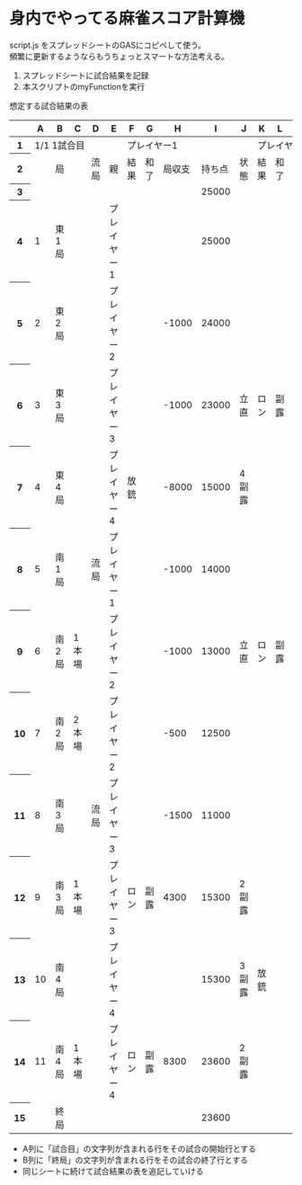 # 身内でやってる麻雀スコア計算機

script.js をスプレッドシートのGASにコピペして使う。  
頻繁に更新するようならもうちょっとスマートな方法考える。  

1. スプレッドシートに試合結果を記録
2. 本スクリプトのmyFunctionを実行

想定する試合結果の表

<table class="waffle" cellspacing="0" cellpadding="0"><thead><tr><th class="row-header freezebar-origin-ltr"></th><th id="845849110C0" style="width:100px;" class="column-headers-background">A</th><th id="845849110C1" style="width:100px;" class="column-headers-background">B</th><th id="845849110C2" style="width:100px;" class="column-headers-background">C</th><th id="845849110C3" style="width:100px;" class="column-headers-background">D</th><th id="845849110C4" style="width:100px;" class="column-headers-background">E</th><th id="845849110C5" style="width:100px;" class="column-headers-background">F</th><th id="845849110C6" style="width:100px;" class="column-headers-background">G</th><th id="845849110C7" style="width:100px;" class="column-headers-background">H</th><th id="845849110C8" style="width:100px;" class="column-headers-background">I</th><th id="845849110C9" style="width:100px;" class="column-headers-background">J</th><th id="845849110C10" style="width:100px;" class="column-headers-background">K</th><th id="845849110C11" style="width:100px;" class="column-headers-background">L</th><th id="845849110C12" style="width:100px;" class="column-headers-background">M</th><th id="845849110C13" style="width:100px;" class="column-headers-background">N</th><th id="845849110C14" style="width:100px;" class="column-headers-background">O</th><th id="845849110C15" style="width:100px;" class="column-headers-background">P</th><th id="845849110C16" style="width:100px;" class="column-headers-background">Q</th><th id="845849110C17" style="width:100px;" class="column-headers-background">R</th><th id="845849110C18" style="width:100px;" class="column-headers-background">S</th><th id="845849110C19" style="width:100px;" class="column-headers-background">T</th><th id="845849110C20" style="width:100px;" class="column-headers-background">U</th><th id="845849110C21" style="width:100px;" class="column-headers-background">V</th><th id="845849110C22" style="width:100px;" class="column-headers-background">W</th><th id="845849110C23" style="width:100px;" class="column-headers-background">X</th><th id="845849110C24" style="width:100px;" class="column-headers-background">Y</th></tr></thead><tbody><tr style="height: 20px"><th id="845849110R0" style="height: 20px;" class="row-headers-background"><div class="row-header-wrapper" style="line-height: 20px">1</div></th><td class="s0" dir="ltr" colspan="5">1/1 1試合目</td><td class="s1" dir="ltr" colspan="5"> プレイヤー1</td><td class="s1" dir="ltr" colspan="5"> プレイヤー2</td><td class="s1" dir="ltr" colspan="5"> プレイヤー3</td><td class="s1" dir="ltr" colspan="5"> プレイヤー4</td></tr><tr style="height: 20px"><th id="845849110R1" style="height: 20px;" class="row-headers-background"><div class="row-header-wrapper" style="line-height: 20px">2</div></th><td class="s2" dir="ltr"></td><td class="s3" dir="ltr" colspan="2">局</td><td class="s3" dir="ltr">流局</td><td class="s3" dir="ltr">親</td><td class="s4" dir="ltr">結果</td><td class="s4" dir="ltr">和了</td><td class="s4" dir="ltr">局収支</td><td class="s4" dir="ltr">持ち点</td><td class="s3" dir="ltr">状態</td><td class="s4" dir="ltr">結果</td><td class="s4" dir="ltr">和了</td><td class="s4" dir="ltr">局収支</td><td class="s4" dir="ltr">持ち点</td><td class="s3" dir="ltr">状態</td><td class="s4" dir="ltr">結果</td><td class="s4" dir="ltr">和了</td><td class="s4" dir="ltr">局収支</td><td class="s4" dir="ltr">持ち点</td><td class="s3" dir="ltr">状態</td><td class="s4" dir="ltr">結果</td><td class="s4" dir="ltr">和了</td><td class="s4" dir="ltr">局収支</td><td class="s4" dir="ltr">持ち点</td><td class="s3" dir="ltr">状態</td></tr><tr style="height: 20px"><th id="845849110R2" style="height: 20px;" class="row-headers-background"><div class="row-header-wrapper" style="line-height: 20px">3</div></th><td class="s5" dir="ltr"></td><td class="s6" dir="ltr" colspan="2"></td><td class="s6" dir="ltr"></td><td class="s6" dir="ltr"></td><td class="s7" dir="ltr"></td><td class="s7" dir="ltr"></td><td class="s7" dir="ltr"></td><td class="s5" dir="ltr">25000</td><td class="s6" dir="ltr"></td><td class="s7" dir="ltr"></td><td class="s7" dir="ltr"></td><td class="s7" dir="ltr"></td><td class="s5" dir="ltr">25000</td><td class="s6" dir="ltr"></td><td class="s7" dir="ltr"></td><td class="s7" dir="ltr"></td><td class="s7" dir="ltr"></td><td class="s5" dir="ltr">25000</td><td class="s6" dir="ltr"></td><td class="s7" dir="ltr"></td><td class="s7" dir="ltr"></td><td class="s7" dir="ltr"></td><td class="s5" dir="ltr">25000</td><td class="s6" dir="ltr"></td></tr><tr style="height: 20px"><th id="845849110R3" style="height: 20px;" class="row-headers-background"><div class="row-header-wrapper" style="line-height: 20px">4</div></th><td class="s8" dir="ltr">1</td><td class="s9" dir="ltr">東1局</td><td class="s1"></td><td class="s1" dir="ltr"></td><td class="s1" dir="ltr"> プレイヤー1</td><td class="s10"></td><td class="s10"></td><td class="s11"></td><td class="s8" dir="ltr">25000</td><td class="s1"></td><td class="s10"></td><td class="s10"></td><td class="s11"></td><td class="s8" dir="ltr">25000</td><td class="s1" dir="ltr">3副露</td><td class="s10" dir="ltr">放銃</td><td class="s10"></td><td class="s8" dir="ltr">-1300</td><td class="s8" dir="ltr">23700</td><td class="s1" dir="ltr">3副露</td><td class="s10" dir="ltr">ロン</td><td class="s10" dir="ltr">立直</td><td class="s8" dir="ltr">2300</td><td class="s8" dir="ltr">26300</td><td class="s1" dir="ltr">立直</td></tr><tr style="height: 20px"><th id="845849110R4" style="height: 20px;" class="row-headers-background"><div class="row-header-wrapper" style="line-height: 20px">5</div></th><td class="s8" dir="ltr">2</td><td class="s9" dir="ltr">東2局</td><td class="s1"></td><td class="s1" dir="ltr"></td><td class="s1" dir="ltr"> プレイヤー2</td><td class="s10"></td><td class="s10"></td><td class="s8" dir="ltr">-1000</td><td class="s8" dir="ltr">24000</td><td class="s1"></td><td class="s10"></td><td class="s10"></td><td class="s8" dir="ltr">-2000</td><td class="s8" dir="ltr">23000</td><td class="s1"></td><td class="s10" dir="ltr">ツモ</td><td class="s10" dir="ltr">立直</td><td class="s8" dir="ltr">4000</td><td class="s8" dir="ltr">27700</td><td class="s1" dir="ltr">立直</td><td class="s10"></td><td class="s10"></td><td class="s8" dir="ltr">-1000</td><td class="s8" dir="ltr">25300</td><td class="s1"></td></tr><tr style="height: 20px"><th id="845849110R5" style="height: 20px;" class="row-headers-background"><div class="row-header-wrapper" style="line-height: 20px">6</div></th><td class="s8" dir="ltr">3</td><td class="s9" dir="ltr">東3局</td><td class="s1"></td><td class="s1" dir="ltr"></td><td class="s1" dir="ltr"> プレイヤー3</td><td class="s10"></td><td class="s10"></td><td class="s8" dir="ltr">-1000</td><td class="s8" dir="ltr">23000</td><td class="s1" dir="ltr">立直</td><td class="s10" dir="ltr">ロン</td><td class="s10" dir="ltr">副露</td><td class="s8" dir="ltr">2600</td><td class="s8" dir="ltr">26600</td><td class="s1" dir="ltr">1副露</td><td class="s10" dir="ltr">放銃</td><td class="s10"></td><td class="s8" dir="ltr">-2600</td><td class="s8" dir="ltr">25100</td><td class="s1" dir="ltr">1副露</td><td class="s10"></td><td class="s10"></td><td class="s11"></td><td class="s8" dir="ltr">25300</td><td class="s1"></td></tr><tr style="height: 20px"><th id="845849110R6" style="height: 20px;" class="row-headers-background"><div class="row-header-wrapper" style="line-height: 20px">7</div></th><td class="s8" dir="ltr">4</td><td class="s9" dir="ltr">東4局</td><td class="s1"></td><td class="s1" dir="ltr"></td><td class="s1" dir="ltr"> プレイヤー4</td><td class="s10" dir="ltr">放銃</td><td class="s10"></td><td class="s8" dir="ltr">-8000</td><td class="s8" dir="ltr">15000</td><td class="s1" dir="ltr">4副露</td><td class="s10"></td><td class="s10"></td><td class="s11"></td><td class="s8" dir="ltr">26600</td><td class="s1" dir="ltr">3副露</td><td class="s10" dir="ltr">ロン</td><td class="s10" dir="ltr">立直</td><td class="s8" dir="ltr">9000</td><td class="s8" dir="ltr">33100</td><td class="s1" dir="ltr">立直</td><td class="s10"></td><td class="s10"></td><td class="s11"></td><td class="s8" dir="ltr">25300</td><td class="s1" dir="ltr">3副露</td></tr><tr style="height: 20px"><th id="845849110R7" style="height: 20px;" class="row-headers-background"><div class="row-header-wrapper" style="line-height: 20px">8</div></th><td class="s8" dir="ltr">5</td><td class="s9" dir="ltr">南1局</td><td class="s1"></td><td class="s1" dir="ltr">流局</td><td class="s1" dir="ltr"> プレイヤー1</td><td class="s10" dir="ltr"></td><td class="s10"></td><td class="s8" dir="ltr">-1000</td><td class="s8" dir="ltr">14000</td><td class="s1" dir="ltr"></td><td class="s10" dir="ltr"></td><td class="s10"></td><td class="s8" dir="ltr">-1000</td><td class="s8" dir="ltr">25600</td><td class="s1"></td><td class="s10" dir="ltr"></td><td class="s10"></td><td class="s8" dir="ltr">-1000</td><td class="s8" dir="ltr">32100</td><td class="s1" dir="ltr">1副露</td><td class="s10" dir="ltr">聴牌</td><td class="s10"></td><td class="s8" dir="ltr">2000</td><td class="s8" dir="ltr">27300</td><td class="s1" dir="ltr">立直</td></tr><tr style="height: 20px"><th id="845849110R8" style="height: 20px;" class="row-headers-background"><div class="row-header-wrapper" style="line-height: 20px">9</div></th><td class="s8" dir="ltr">6</td><td class="s9" dir="ltr">南2局</td><td class="s1" dir="ltr">1本場</td><td class="s1"></td><td class="s1" dir="ltr"> プレイヤー2</td><td class="s10" dir="ltr"></td><td class="s10" dir="ltr"></td><td class="s8" dir="ltr">-1000</td><td class="s8" dir="ltr">13000</td><td class="s1" dir="ltr">立直</td><td class="s10">ロン</td><td class="s10">副露</td><td class="s8">20300</td><td class="s8" dir="ltr">45900</td><td class="s1" dir="ltr">1副露</td><td class="s10"></td><td class="s10"></td><td class="s11"></td><td class="s8" dir="ltr">32100</td><td class="s1" dir="ltr">1副露</td><td class="s10" dir="ltr">放銃</td><td class="s10"></td><td class="s8" dir="ltr">-20300</td><td class="s8" dir="ltr">9000</td><td class="s1"></td></tr><tr style="height: 20px"><th id="845849110R9" style="height: 20px;" class="row-headers-background"><div class="row-header-wrapper" style="line-height: 20px">10</div></th><td class="s8" dir="ltr">7</td><td class="s9" dir="ltr">南2局</td><td class="s1" dir="ltr">2本場</td><td class="s1" dir="ltr"></td><td class="s1" dir="ltr"> プレイヤー2</td><td class="s10"></td><td class="s10"></td><td class="s8" dir="ltr">-500</td><td class="s8" dir="ltr">12500</td><td class="s1"></td><td class="s10"></td><td class="s10"></td><td class="s8" dir="ltr">-700</td><td class="s8" dir="ltr">45200</td><td class="s1"></td><td class="s10" dir="ltr"></td><td class="s10"></td><td class="s8" dir="ltr">-500</td><td class="s8" dir="ltr">31600</td><td class="s1" dir="ltr"></td><td class="s10" dir="ltr">ツモ</td><td class="s10" dir="ltr">副露</td><td class="s8" dir="ltr">1700</td><td class="s8" dir="ltr">10700</td><td class="s1" dir="ltr">1副露</td></tr><tr style="height: 20px"><th id="845849110R10" style="height: 20px;" class="row-headers-background"><div class="row-header-wrapper" style="line-height: 20px">11</div></th><td class="s8" dir="ltr">8</td><td class="s9" dir="ltr">南3局</td><td class="s1"></td><td class="s1" dir="ltr">流局</td><td class="s1" dir="ltr"> プレイヤー3</td><td class="s10" dir="ltr"></td><td class="s10"></td><td class="s8" dir="ltr">-1500</td><td class="s8" dir="ltr">11000</td><td class="s1"></td><td class="s10" dir="ltr"></td><td class="s10"></td><td class="s8" dir="ltr">-1500</td><td class="s8" dir="ltr">43700</td><td class="s1"></td><td class="s10" dir="ltr">聴牌</td><td class="s10"></td><td class="s8" dir="ltr">500</td><td class="s8" dir="ltr">32100</td><td class="s1" dir="ltr">立直</td><td class="s10" dir="ltr">聴牌</td><td class="s10"></td><td class="s8" dir="ltr">500</td><td class="s8" dir="ltr">11200</td><td class="s1" dir="ltr">立直</td></tr><tr style="height: 20px"><th id="845849110R11" style="height: 20px;" class="row-headers-background"><div class="row-header-wrapper" style="line-height: 20px">12</div></th><td class="s8" dir="ltr">9</td><td class="s9" dir="ltr">南3局</td><td class="s1" dir="ltr">1本場</td><td class="s1"></td><td class="s1" dir="ltr"> プレイヤー3</td><td class="s10" dir="ltr">ロン</td><td class="s10" dir="ltr">副露</td><td class="s8" dir="ltr">4300</td><td class="s8" dir="ltr">15300</td><td class="s1" dir="ltr">2副露</td><td class="s10"></td><td class="s10"></td><td class="s11"></td><td class="s8" dir="ltr">43700</td><td class="s1"></td><td class="s10" dir="ltr">放銃</td><td class="s10"></td><td class="s8" dir="ltr">-2300</td><td class="s8" dir="ltr">29800</td><td class="s1"></td><td class="s10"></td><td class="s10"></td><td class="s11"></td><td class="s8" dir="ltr">11200</td><td class="s1"></td></tr><tr style="height: 20px"><th id="845849110R12" style="height: 20px;" class="row-headers-background"><div class="row-header-wrapper" style="line-height: 20px">13</div></th><td class="s8" dir="ltr">10</td><td class="s9" dir="ltr">南4局</td><td class="s1"></td><td class="s1"></td><td class="s1" dir="ltr"> プレイヤー4</td><td class="s10"></td><td class="s10"></td><td class="s11"></td><td class="s8" dir="ltr">15300</td><td class="s1" dir="ltr">3副露</td><td class="s10" dir="ltr">放銃</td><td class="s10"></td><td class="s8" dir="ltr">-1500</td><td class="s8" dir="ltr">42200</td><td class="s1" dir="ltr">3副露</td><td class="s10"></td><td class="s10"></td><td class="s11"></td><td class="s8" dir="ltr">29800</td><td class="s1" dir="ltr">1副露</td><td class="s10" dir="ltr">ロン</td><td class="s10" dir="ltr">副露</td><td class="s8" dir="ltr">1500</td><td class="s8" dir="ltr">12700</td><td class="s1" dir="ltr">2副露</td></tr><tr style="height: 20px"><th id="845849110R13" style="height: 20px;" class="row-headers-background"><div class="row-header-wrapper" style="line-height: 20px">14</div></th><td class="s8" dir="ltr">11</td><td class="s9" dir="ltr">南4局</td><td class="s1" dir="ltr">1本場</td><td class="s1"></td><td class="s1" dir="ltr"> プレイヤー4</td><td class="s10" dir="ltr">ロン</td><td class="s10" dir="ltr">副露</td><td class="s8" dir="ltr">8300</td><td class="s8" dir="ltr">23600</td><td class="s1" dir="ltr">2副露</td><td class="s10"></td><td class="s10"></td><td class="s11"></td><td class="s8" dir="ltr">42200</td><td class="s1" dir="ltr">3副露</td><td class="s10"></td><td class="s10"></td><td class="s11"></td><td class="s8" dir="ltr">29800</td><td class="s1"></td><td class="s10" dir="ltr">放銃</td><td class="s10"></td><td class="s8" dir="ltr">-8300</td><td class="s8" dir="ltr">4400</td><td class="s1" dir="ltr">1副露</td></tr><tr style="height: 20px"><th id="845849110R14" style="height: 20px;" class="row-headers-background"><div class="row-header-wrapper" style="line-height: 20px">15</div></th><td class="s12"></td><td class="s13" dir="ltr">終局</td><td class="s14"></td><td class="s14"></td><td class="s14"></td><td class="s15"></td><td class="s15"></td><td class="s16"></td><td class="s12" dir="ltr">23600</td><td class="s14"></td><td class="s15"></td><td class="s15"></td><td class="s16"></td><td class="s12" dir="ltr">42200</td><td class="s14"></td><td class="s15"></td><td class="s15"></td><td class="s16"></td><td class="s12" dir="ltr">29800</td><td class="s14"></td><td class="s15"></td><td class="s15"></td><td class="s16"></td><td class="s12" dir="ltr">4400</td><td class="s14"></td></tr></tbody></table>

- A列に「試合目」の文字列が含まれる行をその試合の開始行とする
- B列に「終局」の文字列が含まれる行をその試合の終了行とする
- 同じシートに続けて試合結果の表を追記していける

